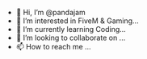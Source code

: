 - 👋 Hi, I’m @pandajam
- 👀 I’m interested in FiveM & Gaming...
- 🌱 I’m currently learning Coding...
- 💞️ I’m looking to collaborate on ...
- 📫 How to reach me ...

<!---
pandajam/pandajam is a ✨ special ✨ repository because its `README.md` (this file) appears on your GitHub profile.
You can click the Preview link to take a look at your changes.
--->
